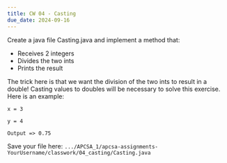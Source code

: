 ```yaml
---
title: CW 04 - Casting
due_date: 2024-09-16
---
```


Create a java file Casting.java and implement a method that:

  - Receives 2 integers
  - Divides the two ints
  - Prints the result
    
The trick here is that we want the division of the two ints to result in a double! Casting values to doubles will be necessary to solve this exercise.
Here is an example:

```
x = 3

y = 4

Output => 0.75
```

Save your file here: `.../APCSA_1/apcsa-assignments-YourUsername/classwork/04_casting/Casting.java`
